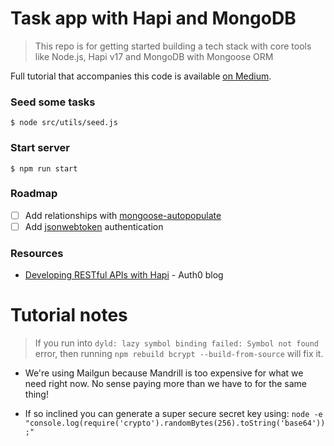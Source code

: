Task app with Hapi and MongoDB 
===

> This repo is for getting started building a tech stack with core tools like Node.js, Hapi v17 and MongoDB with Mongoose ORM

Full tutorial that accompanies this code is available [on Medium](https://medium.com/employbl/build-a-task-app-with-hapi-mongodb-and-vue-js-dc05c1bb8778).


### Seed some tasks

``` 
$ node src/utils/seed.js
```

### Start server

``` 
$ npm run start
```

### Roadmap

- [ ] Add relationships with [mongoose-autopopulate](https://github.com/mongodb-js/mongoose-autopopulate)
- [ ] Add [jsonwebtoken](https://jwt.io/) authentication

### Resources

- [Developing RESTful APIs with Hapi](https://auth0.com/blog/developing-restful-apis-with-hapijs/) - Auth0 blog


# Tutorial notes 

> If you run into `dyld: lazy symbol binding failed: Symbol not found` error, then running `npm rebuild bcrypt --build-from-source` will fix it.

- We're using Mailgun because Mandrill is too expensive for what we need right now. No sense paying more than we have to for the same thing!

- If so inclined you can generate a super secure secret key using: `node -e "console.log(require('crypto').randomBytes(256).toString('base64'));"`

